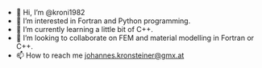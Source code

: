 - 👋 Hi, I’m @kroni1982
- 👀 I’m interested in Fortran and Python programming.
- 🌱 I’m currently learning a little bit of C++.
- 💞️ I’m looking to collaborate on FEM and material modelling in Fortran or C++.
- 📫 How to reach me johannes.kronsteiner@gmx.at

<!---
kroni1982/kroni1982 is a ✨ special ✨ repository because its `README.md` (this file) appears on your GitHub profile.
You can click the Preview link to take a look at your changes.
--->
